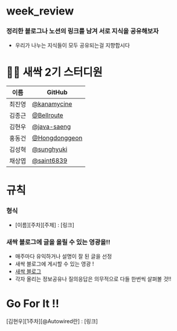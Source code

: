 # week_review

### 정리한 블로그나 노션의 링크를 남겨 서로 지식을 공유해보자

- 우리가 나누는 지식들이 모두 공유되는걸 지향합시다


# 👩‍💻 새싹 2기 스터디원

| 이름   | GitHub                                         |
| ------ | ---------------------------------------------- |
| 최진영 | [@kanamycine](https://github.com/kanamycine) |
| 김종근 | [@Bellroute](https://github.com/Bellroute) |
| 김현우 | [@java-saeng](https://github.com/java-saeng) |
| 홍동건 | [@Hongdonggeon](https://github.com/Hongdonggeon) |
| 김성혁 | [@sunghyuki](https://github.com/sunghyuki) |
| 채상엽 | [@saint6839](https://github.com/saint6839) |

# 규칙

### 형식
- [이름][주차][주제] : [링크]

### 새싹 블로그에 글을 올릴 수 있는 영광을!!
- 매주마다 유익하거나 설명이 잘 된 글을 선정
- 새싹 블로그에 게시할 수 있는 영광 !
- [새싹 블로그](https://velog.io/@sproutt)
- 각자 올리는 정보공유나 질의응답은 의무적으로 다들 한번씩 살펴볼 것!!

# Go For It !!

[김현우][1주차][@Autowired란] : [링크]
